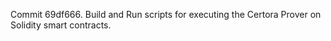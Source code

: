 Commit 69df666.                    Build and Run scripts for executing the Certora Prover on Solidity smart contracts.